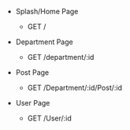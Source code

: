 * Splash/Home Page
    - GET /

* Department Page
    - GET /department/:id

* Post Page
    - GET /Department/:id/Post/:id

* User Page
    - GET /User/:id

